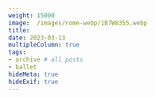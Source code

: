 ```yaml
---
weight: 15000
image:  /images/rome-webp/1B7W8355.webp
title:
date: 2023-03-13
multipleColumn: true
tags:
- archive # all posts
- ballet
hideMeta: true
hideExif: true
---
```


